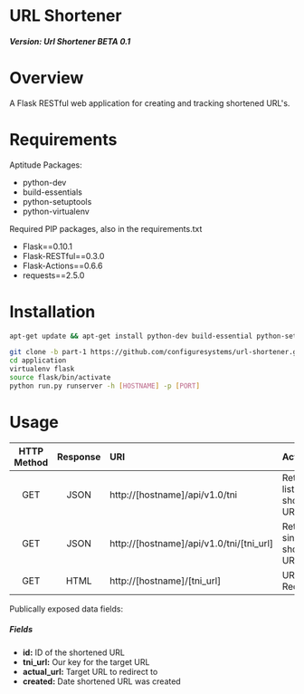 URL Shortener
================

##### Version: Url Shortener BETA 0.1

# Overview

A Flask RESTful web application for creating and tracking shortened URL's.

# Requirements

Aptitude Packages:

- python-dev
- build-essentials
- python-setuptools
- python-virtualenv

Required PIP packages, also in the requirements.txt

- Flask==0.10.1
- Flask-RESTful==0.3.0
- Flask-Actions==0.6.6
- requests==2.5.0

# Installation

```bash
apt-get update && apt-get install python-dev build-essential python-setuptools python-virtualenv
```

```bash
git clone -b part-1 https://github.com/configuresystems/url-shortener.git application
cd application
virtualenv flask
source flask/bin/activate
python run.py runserver -h [HOSTNAME] -p [PORT]
```

# Usage

|  HTTP Method | Response|  URI |  Action |
| :-----------:|:--:| :--- | :------ |
| GET | JSON | http://[hostname]/api/v1.0/tni | Retrieve a list of shortened URLs |
| GET | JSON | http://[hostname]/api/v1.0/tni/[tni_url] | Retrieve single shortened URL |
| GET | HTML | http://[hostname]/[tni_url] | URL Redirect|

Publically exposed data fields:

##### Fields

- **id:** ID of the shortened URL
- **tni_url:** Our key for the target URL
- **actual_url:** Target URL to redirect to
- **created:** Date shortened URL was created

